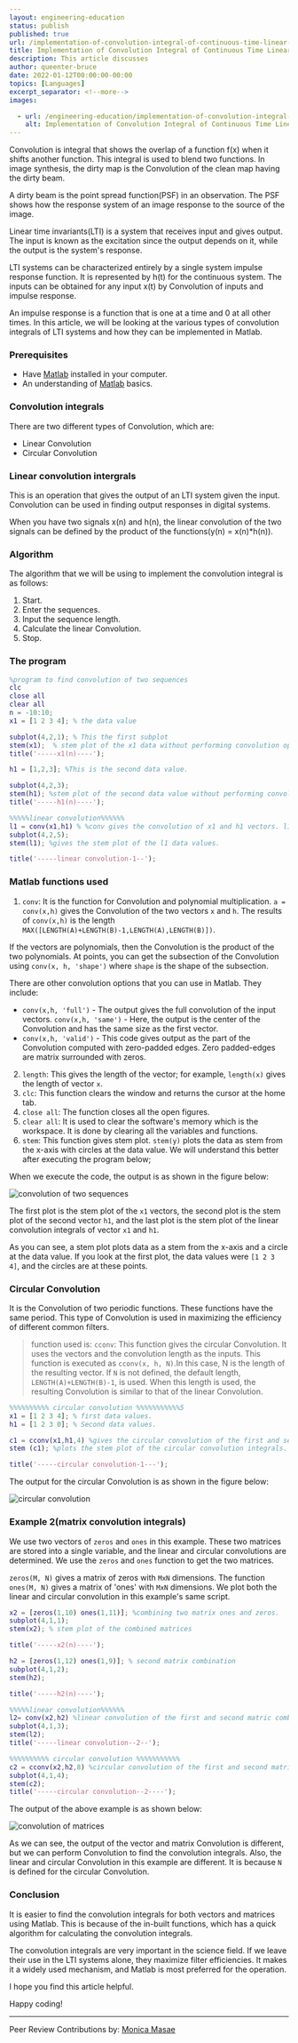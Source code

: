 ```yaml
---
layout: engineering-education
status: publish
published: true
url: /implementation-of-convolution-integral-of-continuous-time-linear-time-invariant-systems-in-matlab/
title: Implementation of Convolution Integral of Continuous Time Linear Time Invariant Systems in Matlab
description: This article discusses 
author: queenter-bruce
date: 2022-01-12T00:00:00-00:00
topics: [Languages]
excerpt_separator: <!--more-->
images:

  - url: /engineering-education/implementation-of-convolution-integral-of-continuous-time-linear-time-invariant-systems-in-matlab/hero.jpg
    alt: Implementation of Convolution Integral of Continuous Time Linear Time Invariant Systems in Matlab Hero image.
---
```


Convolution is integral that shows the overlap of a function f(x) when it shifts another function. This integral is used to blend two functions. In image synthesis, the dirty map is the Convolution of the clean map having the dirty beam.
<!--more-->

A dirty beam is the point spread function(PSF) in an observation. The PSF shows how the response system of an image response to the source of the image. 

Linear time invariants(LTI) is a system that receives input and gives output. The input is known as the excitation since the output depends on it, while the output is the system's response.

LTI systems can be characterized entirely by a single system impulse response function. It is represented by h(t) for the continuous system. The inputs can be obtained for any input x(t) by Convolution of inputs and impulse response.

An impulse response is a function that is one at a time and 0 at all other times. In this article, we will be looking at the various types of convolution integrals of LTI systems and how they can be implemented in Matlab.

### Prerequisites
- Have [Matlab](https://www.mathworks.com/products/matlab.html) installed in your computer.
- An understanding of [Matlab](/engineering-education/getting-started-with-matlab/) basics.

### Convolution integrals
There are two different types of Convolution, which are:
- Linear Convolution
- Circular Convolution

### Linear convolution intergrals
This is an operation that gives the output of an LTI system given the input. Convolution can be used in finding output responses in digital systems. 

When you have two signals x(n) and h(n), the linear convolution of the two signals can be defined by the product of the functions(y(n) = x(n)\*h(n)).

### Algorithm
The algorithm that we will be using to implement the convolution integral is as follows:
1. Start.
2. Enter the sequences.
3. Input the sequence length.
4. Calculate the linear Convolution.
5. Stop.
   
### The program
```matlab
%program to find convolution of two sequences
clc
close all
clear all
n = -10:10;
x1 = [1 2 3 4]; % the data value

subplot(4,2,1); % This the first subplot
stem(x1);  % stem plot of the x1 data without performing convolution operation to it.
title('-----x1(n)----');

h1 = [1,2,3]; %This is the second data value.

subplot(4,2,3);
stem(h1); %stem plot of the second data value without performing convolution operation to it.
title('-----h1(n)----');

%%%%%linear convolution%%%%%%
l1 = conv(x1,h1) % %conv gives the convolution of x1 and h1 vectors. l1 stores these values.
subplot(4,2,5);
stem(l1); %gives the stem plot of the l1 data values.

title('-----linear convolution-1--');
```

### Matlab functions used
1. `conv`: It is the function for Convolution and polynomial multiplication. `a = conv(x,h)` gives the Convolution of the two vectors `x` and `h`. The results of `conv(x,h)` is the length `MAX([LENGTH(A)+LENGTH(B)-1,LENGTH(A),LENGTH(B)])`. 
 
If the vectors are polynomials, then the Convolution is the product of the two polynomials. At points, you can get the subsection of the Convolution using `conv(x, h, 'shape')` where `shape` is the shape of the subsection.

There are other convolution options that you can use in Matlab. They include:

- `conv(x,h, 'full')` - The output gives the full convolution of the input vectors.
  `conv(x,h, 'same')` - Here, the output is the center of the Convolution and has the same size as the first vector.
- `conv(x,h, 'valid')` - This code gives output as the part of the Convolution computed with zero-padded edges. Zero padded-edges are matrix surrounded with zeros.

2. `length`: This gives the length of the vector; for example, `length(x)` gives the length of vector `x`.
3. `clc`: This function clears the window and returns the cursor at the home tab.
4. `close all`: The function closes all the open figures.
5. `clear all`: It is used to clear the software's memory which is the workspace. It is done by clearing all the variables and functions.
6. `stem`: This function gives stem plot. `stem(y)` plots the data as stem from the x-axis with circles at the data value. We will understand this better after executing the program below;

When we execute the code, the output is as shown in the figure below:

![convolution of two sequences](/engineering-education/implementation-of-convolution-integral-of-continuous-time-linear-time-invariant-systems-in-matlab/convolution-one.png)

The first plot is the stem plot of the `x1` vectors, the second plot is the stem plot of the second vector `h1`, and the last plot is the stem plot of the linear convolution integrals of vector `x1` and `h1`. 

As you can see, a stem plot plots data as a stem from the x-axis and a circle at the data value. If you look at the first plot, the data values were `[1 2 3 4]`, and the circles are at these points.

### Circular Convolution
It is the Convolution of two periodic functions. These functions have the same period. This type of Convolution is used in maximizing the efficiency of different common filters.

> function used is:
> `cconv`: This function gives the circular Convolution. It uses the vectors and the convolution length as the inputs. This function is executed as `cconv(x, h, N)`.In this case, N is the length of the resulting vector. If `N` is not defined, the default length, `LENGTH(A)+LENGTH(B)-1`, is used. When this length is used, the resulting Convolution is similar to that of the linear Convolution.

```matlab
%%%%%%%%%% circular convolution %%%%%%%%%%%5
x1 = [1 2 3 4]; % first data values.
h1 = [1 2 3 0]; % Second data values.

c1 = cconv(x1,h1,4) %gives the circular convolution of the first and second data values.
stem (c1); %plots the stem plot of the circular convolution integrals.

title('-----circular convolution-1---');
```

The output for the circular Convolution is as shown in the figure below:

![circular convolution](/engineering-education/implementation-of-convolution-integral-of-continuous-time-linear-time-invariant-systems-in-matlab/convolution-two.png)

### Example 2(matrix convolution integrals)
We use two vectors of `zeros` and `ones` in this example. These two matrices are stored into a single variable, and the linear and circular convolutions are determined. We use the `zeros` and `ones` function to get the two matrices.

`zeros(M, N)` gives a matrix of zeros with `MxN` dimensions. The function `ones(M, N)` gives a matrix of 'ones' with `MxN` dimensions. We plot both the linear and circular convolution in this example's same script.

```matlab
x2 = [zeros(1,10) ones(1,11)]; %combining two matrix ones and zeros.
subplot(4,1,1);
stem(x2); % stem plot of the combined matrices

title('-----x2(n)----');

h2 = [zeros(1,12) ones(1,9)]; % second matrix combination
subplot(4,1,2);
stem(h2);

title('-----h2(n)----');

%%%%%linear convolution%%%%%%
l2= conv(x2,h2) %linear convolution of the first and second matric combination
subplot(4,1,3);
stem(l2);
title('-----linear convolution--2--');

%%%%%%%%%% circular convolution %%%%%%%%%%%
c2 = cconv(x2,h2,8) %circular convolution of the first and second matrix combination. N is 8.
subplot(4,1,4);
stem(c2);
title('-----circular convolution--2----');
```

The output of the above example is as shown below:

![convolution of matrices](/engineering-education/implementation-of-convolution-integral-of-continuous-time-linear-time-invariant-systems-in-matlab/convolution-three.png)

As we can see, the output of the vector and matrix Convolution is different, but we can perform Convolution to find the convolution integrals. Also, the linear and circular Convolution in this example are different. It is because `N` is defined for the circular Convolution.

### Conclusion
It is easier to find the convolution integrals for both vectors and matrices using Matlab. This is because of the in-built functions, which has a quick algorithm for calculating the convolution integrals.

The convolution integrals are very important in the science field. If we leave their use in the LTI systems alone, they maximize filter efficiencies. It makes it a widely used mechanism, and Matlab is most preferred for the operation.

I hope you find this article helpful.

Happy coding!

---
Peer Review Contributions by: [Monica Masae](/engineering-education/authors/monica-masae/)


